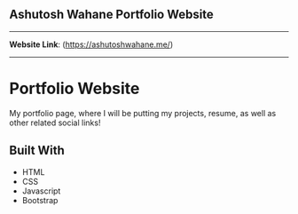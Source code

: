 ## **Ashutosh Wahane Portfolio Website**
---

**Website Link**: (https://ashutoshwahane.me/)

---
# Portfolio Website

My portfolio page, where I will be putting my projects, resume, as well as other related social links! 

## Built With

* HTML
* CSS
* Javascript
* Bootstrap

